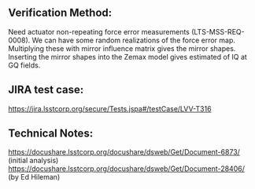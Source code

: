 Verification Method:
---
Need actuator non-repeating force error measurements (LTS-MSS-REQ-0008). We can have some random realizations of the force error map. Multiplying these with mirror influence matrix gives the mirror shapes. Inserting the mirror shapes into the Zemax model gives estimated of IQ at GQ fields.

JIRA test case:
---
https://jira.lsstcorp.org/secure/Tests.jspa#/testCase/LVV-T316

Technical Notes:
---
https://docushare.lsstcorp.org/docushare/dsweb/Get/Document-6873/ (initial analysis)
https://docushare.lsstcorp.org/docushare/dsweb/Get/Document-28406/ (by Ed Hileman)

